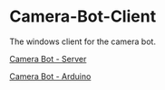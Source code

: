 # Camera-Bot-Client
The windows client for the camera bot.

[Camera Bot - Server](https://github.com/polic72/Camera-Bot-Server)

[Camera Bot - Arduino](https://github.com/polic72/Camera-Bot)
